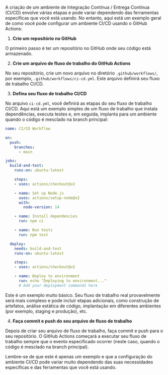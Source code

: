 A criação de um ambiente de Integração Contínua / Entrega Contínua (CI/CD) envolve várias etapas e pode variar dependendo das ferramentas específicas que você está usando. No entanto, aqui está um exemplo geral de como você pode configurar um ambiente CI/CD usando o GitHub Actions:

1. **Crie um repositório no GitHub**

O primeiro passo é ter um repositório no GitHub onde seu código está armazenado.

2. **Crie um arquivo de fluxo de trabalho do GitHub Actions**

No seu repositório, crie um novo arquivo no diretório `.github/workflows/`, por exemplo, `.github/workflows/ci-cd.yml`. Este arquivo definirá seu fluxo de trabalho CI/CD.

3. **Defina seu fluxo de trabalho CI/CD**

No arquivo `ci-cd.yml`, você definirá as etapas do seu fluxo de trabalho CI/CD. Aqui está um exemplo simples de um fluxo de trabalho que instala dependências, executa testes e, em seguida, implanta para um ambiente quando o código é mesclado na branch principal:

```yaml
name: CI/CD Workflow

on:
  push:
    branches:
      - main

jobs:
  build-and-test:
    runs-on: ubuntu-latest

    steps:
    - uses: actions/checkout@v2

    - name: Set up Node.js
      uses: actions/setup-node@v2
      with:
        node-version: 14

    - name: Install dependencies
      run: npm ci

    - name: Run tests
      run: npm test

  deploy:
    needs: build-and-test
    runs-on: ubuntu-latest

    steps:
    - uses: actions/checkout@v2

    - name: Deploy to environment
      run: echo "Deploying to environment..."
      # Add your deployment commands here
```

Este é um exemplo muito básico. Seu fluxo de trabalho real provavelmente será mais complexo e pode incluir etapas adicionais, como construção de artefatos, análise estática de código, implantação em diferentes ambientes (por exemplo, staging e produção), etc.

4. **Faça commit e push do seu arquivo de fluxo de trabalho**

Depois de criar seu arquivo de fluxo de trabalho, faça commit e push para o seu repositório. O GitHub Actions começará a executar seu fluxo de trabalho sempre que o evento especificado ocorrer (neste caso, quando o código é mesclado na branch principal).

Lembre-se de que este é apenas um exemplo e que a configuração do ambiente CI/CD pode variar muito dependendo das suas necessidades específicas e das ferramentas que você está usando.